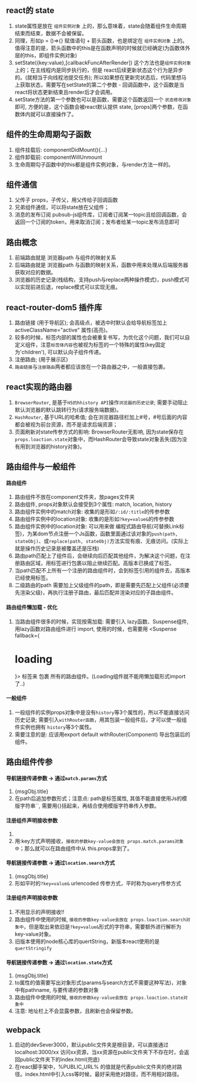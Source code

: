 ## react的 state
1. state属性是放在 `组件实例对象` 上的，那么意味着，state会随着组件生命周期结束而结束，数据不会被保留。
2. 同理，形如p = ()=>{} 赋值语句 + 箭头函数，也是绑定在 `组件实例对象` 上的。值得注意的是，箭头函数中的this是在函数声明的时候就已经确定(为函数体外层的this，即组件实例对象)
3. setState({key:value},[callbackFuncAfterRender]) 这个方法也是`组件实例对象` 上的；在主线程内是同步执行的，但是 react后续更新状态这个行为是异步的。(就相当于向线程池提交任务); 所以如果想在更新完状态后，代码里想马上获取状态，需要写在setState的第二个参数 - 回调函数中，这个函数是当react将状态更新结束且render后才会调用。
4. setState方法的第一个参数也可以是函数，需要这个函数返回一个 `状态修改对象` 即可, 方便的是，这个函数会被react默认提供 state, [props]两个参数，在函数体内就可以直接操作了。


## 组件的生命周期勾子函数
1. 组件挂载后: componentDidMount(){...}
2. 组件卸载前: componentWillUnmount
3. 生命周期勾子函数中的this都是组件实例对象，与render方法一样的。

## 组件通信
1. 父传子 props，子传父，用父传给子回调函数
2. 兄弟组件通信，可以将state放在父组件；
3. 消息的发布订阅 pubsub-js组件库，订阅者订阅某一topic且给回调函数，会返回一个订阅的token，用来取消订阅；发布者给某一topic发布消息即可


## 路由概念
1. 前端路由就是 浏览器path 与组件的映射关系
2. 后端路由就是 浏览器path 与函数的映射关系，函数中用来处理从后端服务器获取对应的数据。
3. 浏览器的历史记录(栈结构，支持push与replace两种操作模式)，push模式可以实现前进后退，replace模式可以实现无痕。

## react-router-dom5 插件库
1. 路由链接<Link to> (用于导航区); <NavLink/>会高级点，被选中时默认会给导航标签加上 activeClassName="active" 属性(高亮)。
3. <NavLink/>较多的时候，标签内部的属性也会被重复书写，为优化这个问题，我们可以自定义组件<MyNavLink/>，注意`标签体内容`也被视为标签的一个特殊的属性(key固定为'children'), 可以默认向子组件传递。
4. 注册路由<Route path component={}>; (用于展示区) 
5. `路由链接`与`注册路由`两者都应该放在一个路由器之中<BrowserRouter>，一般直接包裹<app/>。

## react实现的路由器
1. `BrowserRouter`, 是基于`H5的hhistory API`操作`浏览器的历史记录`; 需要手动阻止默认浏览器的默认跳转行为(请求服务端数据)。
2. `HashRouter`, 基于URL的哈希值; 会在浏览器路径栏加上#号，#号后面的内容都会被视为前台资源，而不是请求后端资源；
3. 页面刷新对state传参方式的影响: BrowserRouter无影响, 因为state保存在`props.loaction.state`对象中，而HashRouter会导致state对象丢失(因为没有用到浏览器的history对象)。


## 路由组件与一般组件
#### 路由组件
1. 路由组件不放在component文件夹，放pages文件夹
2. 路由组件<Route path="/demo" component={Demo}/>, props对象默认会接受到3个属性: match, location, history
3. 路由组件实例中的match对象: 收集的是形如`/:id/:title`的传参参数
4. 路由组件实例中的location对象: 收集的是形如`?key=value&`的传参参数
5. 路由组件实例中的location对象: 可以用来做 编程式路由导航(可替换Link标签)，为某dom节点注册一个Js函数，函数里面通过该对象的`push(path, stateObj)`、或`replace(path, stateObj)`方法实现有痕、无痕访问。(实际上就是操作历史记录是被覆盖还是压栈)
6. 路由path匹配上了组件后，会继续向后匹配其他组件，为解决这个问题，在注册路由区域，用<Switch>标签进行包裹以阻止继续匹配。高版本已换成了<Routes>标签。
7. 当path匹配不上所有一个注册的路由组件时，会到<Redirect to="/xxx"/>标签引用的组件去，高版本已经使用<Navigate/>标签。
8. 二级路由的path 需要加上父级组件的path，即是需要先匹配上父组件(必须要先渲染父级)，再执行注册子路由，最后匹配并渲染对应的子路由组件。


#### 路由组件懒加载 - 优化
1. 当路由组件很多的时候，实现按需加载: 需要引入 lazy函数、Suspense组件, 用lazy函数对路由组件进行 import, 使用的时候，也需要用 <Suspense fallback={<h1>loading</h1>}> 标签来 包裹 所有的路由组件。(Loading组件就不能用懒加载形式import了..)

#### 一般组件
1. 一般组件的实例props对象中是没有`history`等3个属性的，所以不能直接访问历史记录; 需要引入`withRouter函数`，用其包装一般组件后，才可以使一般组件实例也拥有 `history`等3个属性。
2. 需要注意的是: 应该用export default withRouter(Component) 导出包装后的组件。

## 路由组件传参
#### 导航链接传递参数 -> 通过`match.params`方式
1. <Link to={`home/message/detail/${msgObj.id}/${msgObj.title}`}>{msgObj.title}</Link>
2. 在path后追加参数形式；注意点: path是标签属性, 其值不能直接使用Js的模版字符串``, 需要用{}括起来，再结合使用模版字符串传入参数。
#### 注册组件声明接收参数
1. <Route path="/home/message/detail/:id/:title" component="{Detail}"/>
2. 用:key方式声明接收，`接收的参数key-value会放在 props.match.params对象中`；那么就可以在路由组件中从 this.props拿到了。

#### 导航链接传递参数 -> 通过`location.search`方式
1. <Link to={`home/message/detail/?id=${msgObj.id}&title=${msgObj.title}`}>{msgObj.title}</Link>
2. 形如平时的`?key=value&` urlencoded 传参方式，平时称为query传参方式
#### 注册组件声明接收参数
1. 不用显示的声明接收!!
2. 路由组件中使用的时候, `接收的参数key-value会放在 props.loaction.search对象中`，但是取出来依旧是`?key=value&`形式的字符串，需要额外进行解析为key-value对象。
3. 旧版本使用的node核心库的quertString，新版本react使用的是 `quertStringify`    

#### 导航链接传递参数 -> 通过`location.state`方式
1. <Link to={{pathName:'home/message/detail', state:{id:msgObj.id,title:msgObj.title}}}>{msgObj.title}</Link>
2. to属性的值需要写出对象形式(params与search方式不需要这种写法)，对象中有pathname, 与要传递的参数对象
3. 路由组件中使用的时候, `接收的参数key-value会放在 props.loaction.state对象中`
4. 注意: 地址栏上不会显露参数，且刷新也会保留参数。




## webpack
1. 启动的devSever3000，默认public文件夹是根目录，可以直接通过localhost:3000/xx 访问xx资源，当xx资源在public文件夹下不存在时，会返回public文件夹下的index.html(兜底)
2. 在react脚手架中，%PUBLIC_URL% 的值就是代表public文件夹的绝对路径。index.html中引入css等时候，最好采用绝对路径，而不用相对路径。
